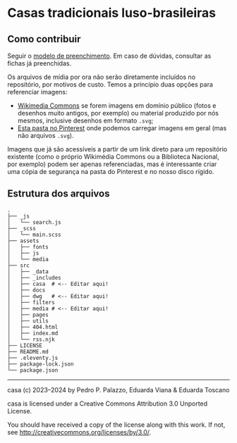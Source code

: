 # Casas tradicionais luso-brasileiras #

## Como contribuir

Seguir o [modelo de preenchimento](src/casa/casa.yml). Em caso de
dúvidas, consultar as fichas já preenchidas.

Os arquivos de mídia por ora não serão diretamente incluídos no
repositório, por motivos de custo. Temos a princípio duas opções para
referenciar imagens:

- [Wikimedia Commons](https://commons.wikimedia.org) se forem imagens em
  domínio público (fotos e desenhos muito antigos, por exemplo) ou
  material produzido por nós mesmos, inclusive desenhos em formato
  `.svg`;
- [Esta pasta no Pinterest](https://www.pinterest.com/abacoarq/arquitetura-tradicional/casa/)
  onde podemos carregar imagens em geral (mas não arquivos `.svg`).

Imagens que já são acessíveis a partir de um link direto para um
repositório existente (como o próprio Wikimédia Commons ou a Biblioteca
Nacional, por exemplo) podem ser apenas referenciadas, mas é
interessante criar uma cópia de segurança na pasta do Pinterest e no
nosso disco rígido.

## Estrutura dos arquivos ##

    .
    ├── _js
    │   └── search.js
    ├── _scss
    │   └── main.scss
    ├── assets
    │   ├── fonts
    │   ├── js
    │   └── media
    ├── src
    │   ├── _data
    │   ├── _includes
    │   ├── casa  # <-- Editar aqui!
    │   ├── docs
    │   ├── dwg   # <-- Editar aqui!
    │   ├── filters
    │   ├── media # <-- Editar aqui!
    │   ├── pages
    │   ├── utils
    │   ├── 404.html
    │   ├── index.md
    │   └── rss.njk
    ├── LICENSE
    ├── README.md
    ├── .eleventy.js
    ├── package-lock.json
    └── package.json

------------

 casa (c) 2023–2024 by Pedro P. Palazzo, Eduarda Viana & Eduarda Toscano
 
 casa is licensed under a
 Creative Commons Attribution 3.0 Unported License.
 
 You should have received a copy of the license along with this
 work.  If not, see <http://creativecommons.org/licenses/by/3.0/>.
